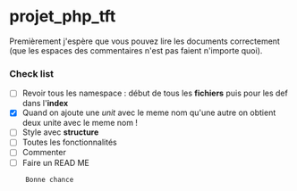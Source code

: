 # projet_php_tft

Premièrement j'espère que vous pouvez lire les documents correctement (que les espaces des commentaires n'est pas faient n'importe quoi).

### Check list

 - [ ] Revoir tous les namespace : début de tous les **fichiers** puis pour les def dans l'**index**
 - [x] Quand on ajoute une *unit* avec le meme nom qu'une autre on obtient deux unite avec le meme nom !
 - [ ] Style avec **structure**
 - [ ] Toutes les fonctionnalités
 - [ ] Commenter
 - [ ] Faire un READ ME

```Text
    Bonne chance
```

